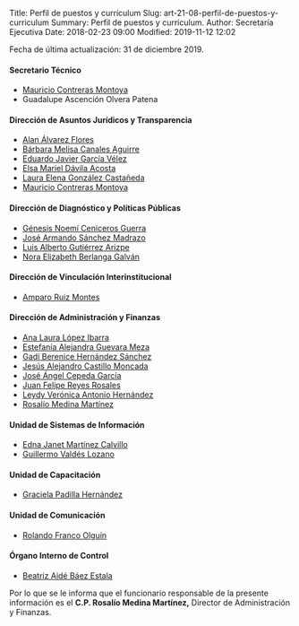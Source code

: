 Title: Perfil de puestos y currículum
Slug: art-21-08-perfil-de-puestos-y-curriculum
Summary: Perfil de puestos y currículum.
Author: Secretaría Ejecutiva
Date: 2018-02-23 09:00
Modified: 2019-11-12 12:02


Fecha de última actualización: 31 de diciembre 2019.

#### Secretario Técnico

* [Mauricio Contreras Montoya <i class="fa fa-file-pdf-o" aria-hidden="true"></i>](cv-mcm.pdf)
* Guadalupe Ascención Olvera Patena

#### Dirección de Asuntos Jurídicos y Transparencia

* [Alan Álvarez Flores <i class="fa fa-file-pdf-o" aria-hidden="true"></i>](cv-aaf.pdf)
* [Bárbara Melisa Canales Aguirre <i class="fa fa-file-pdf-o" aria-hidden="true"></i>](cv-bmca.pdf)
* [Eduardo Javier García Vélez <i class="fa fa-file-pdf-o" aria-hidden="true"></i>](cv-ejgv.pdf)
* [Elsa Mariel Dávila Acosta <i class="fa fa-file-pdf-o" aria-hidden="true"></i>](cv-emda.pdf)
* [Laura Elena González Castañeda <i class="fa fa-file-pdf-o" aria-hidden="true"></i>](cv-legc.pdf)
* [Mauricio Contreras Montoya <i class="fa fa-file-pdf-o" aria-hidden="true"></i>](cv-mcm.pdf)

#### Dirección de Diagnóstico y Políticas Públicas

* [Génesis Noemí Ceniceros Guerra <i class="fa fa-file-pdf-o" aria-hidden="true"></i>](cv-gncg.pdf)
* [José Armando Sánchez Madrazo <i class="fa fa-file-pdf-o" aria-hidden="true"></i>](cv-jasm.pdf)
* [Luis Alberto Gutiérrez Arizpe <i class="fa fa-file-pdf-o" aria-hidden="true"></i>](cv-laga.pdf)
* [Nora Elizabeth Berlanga Galván <i class="fa fa-file-pdf-o" aria-hidden="true"></i>](cv-nebg.pdf)

#### Dirección de Vinculación Interinstitucional

* [Amparo Ruiz Montes <i class="fa fa-file-pdf-o" aria-hidden="true"></i>](cv-arm.pdf)

#### Dirección de Administración y Finanzas

* [Ana Laura López Ibarra <i class="fa fa-file-pdf-o" aria-hidden="true"></i>](cv-alli.pdf)
* [Estefanía Alejandra Guevara Meza <i class="fa fa-file-pdf-o" aria-hidden="true"></i>](cv-eagm.pdf)
* [Gadi Berenice Hernández Sánchez <i class="fa fa-file-pdf-o" aria-hidden="true"></i>](cv-gbhs.pdf)
* [Jesús Alejandro Castillo Moncada <i class="fa fa-file-pdf-o" aria-hidden="true"></i>](cv-jacm.pdf)
* [José Ángel Cepeda García <i class="fa fa-file-pdf-o" aria-hidden="true"></i>](cv-jacg.pdf)
* [Juan Felipe Reyes Rosales <i class="fa fa-file-pdf-o" aria-hidden="true"></i>](cv-jfrr.pdf)
* [Leydy Verónica Antonio Hernández <i class="fa fa-file-pdf-o" aria-hidden="true"></i>](cv-lvah.pdf)
* [Rosalío Medina Martínez <i class="fa fa-file-pdf-o" aria-hidden="true"></i>](cv-rmm.pdf)

#### Unidad de Sistemas de Información

* [Edna Janet Martínez Calvillo <i class="fa fa-file-pdf-o" aria-hidden="true"></i>](cv-ejmc.pdf)
* [Guillermo Valdés Lozano <i class="fa fa-file-pdf-o" aria-hidden="true"></i>](cv-gvl.pdf)

#### Unidad de Capacitación

* [Graciela Padilla Hernández <i class="fa fa-file-pdf-o" aria-hidden="true"></i>](cv-gph.pdf)

#### Unidad de Comunicación

* [Rolando Franco Olguín <i class="fa fa-file-pdf-o" aria-hidden="true"></i>](cv-rfo.pdf)

#### Órgano Interno de Control

* [Beatriz Aidé Báez Estala <i class="fa fa-file-pdf-o" aria-hidden="true"></i>](cv-babe.pdf)

Por lo que se le informa que el funcionario responsable de la presente información es el **C.P. Rosalío Medina Martínez,** Director de Administración y Finanzas.
